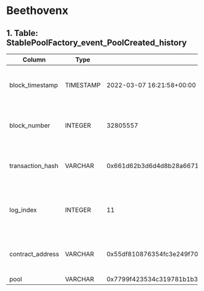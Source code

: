 # Beethovenx

## 1. Table: StablePoolFactory\_event\_PoolCreated\_history

| Column            | Type      | Example                                                            | Description                                                  |
| ----------------- | --------- | ------------------------------------------------------------------ | ------------------------------------------------------------ |
| block\_timestamp  | TIMESTAMP | 2022-03-07 16:21:58+00:00                                          | Timestamp of the block where this event was emitted          |
| block\_number     | INTEGER   | 32805557                                                           | The block number where this event was emitted                |
| transaction\_hash | VARCHAR   | 0x661d62b3d6d4d8b28a66713c41e828c95be8fe041ae29acc60ed1211b2cab4d1 | Hash of the transactions in which this event was emitted     |
| log\_index        | INTEGER   | 11                                                                 | Integer of the log index position in the block of this event |
| contract\_address | VARCHAR   | 0x55df810876354fc3e249f701dd78dede57991f8d                         | Address of the contract that produced the log                |
| pool              | VARCHAR   | 0x7799f423534c319781b1b370b69aaf2c75ca16a3                         |                                                              |
